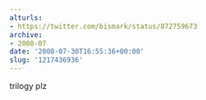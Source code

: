 ```yaml
---
alturls:
- https://twitter.com/bismark/status/872759673
archive:
- 2008-07
date: '2008-07-30T16:55:36+00:00'
slug: '1217436936'
---
```


trilogy plz

